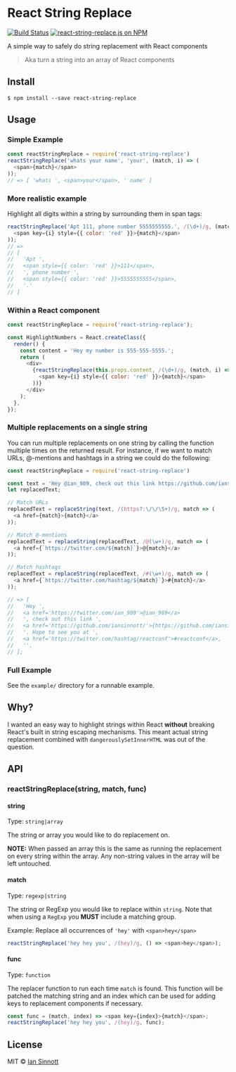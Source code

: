 # React String Replace

[![Build Status](https://img.shields.io/circleci/project/iansinnott/react-string-replace.svg)](https://circleci.com/gh/iansinnott/react-string-replace)
[![react-string-replace.js on NPM](https://img.shields.io/npm/v/react-string-replace.svg)](https://www.npmjs.com/package/react-string-replace)

A simple way to safely do string replacement with React components

> Aka turn a string into an array of React components

## Install

```
$ npm install --save react-string-replace
```


## Usage

### Simple Example

```js
const reactStringReplace = require('react-string-replace')
reactStringReplace('whats your name', 'your', (match, i) => (
  <span>{match}</span>
));
// => [ 'whats ', <span>your</span>, ' name' ]
```

### More realistic example

Highlight all digits within a string by surrounding them in span tags:

```js
reactStringReplace('Apt 111, phone number 5555555555.', /(\d+)/g, (match, i) => (
  <span key={i} style={{ color: 'red' }}>{match}</span>
));
// =>
// [
//   'Apt ',
//   <span style={{ color: 'red' }}>111</span>,
//   ', phone number ',
//   <span style={{ color: 'red' }}>5555555555</span>,
//   '.'
// ]
```

### Within a React component

```js
const reactStringReplace = require('react-string-replace');

const HighlightNumbers = React.createClass({
  render() {
    const content = 'Hey my number is 555-555-5555.';
    return (
      <div>
        {reactStringReplace(this.props.content, /(\d+)/g, (match, i) => (
          <span key={i} style={{ color: 'red' }}>{match}</span>
        ))}
      </div>
    );
  },
});
```

### Multiple replacements on a single string

You can run multiple replacements on one string by calling the function multiple times on the returned result. For instance, if we want to match URLs, @-mentions and hashtags in a string we could do the following:

```js
const reactStringReplace = require('react-string-replace')

const text = 'Hey @ian_989, check out this link https://github.com/iansinnott/ Hope to see you at #reactconf';
let replacedText;

// Match URLs
replacedText = replaceString(text, /(https?:\/\/\S+)/g, match => (
  <a href={match}>{match}</a>
));

// Match @-mentions
replacedText = replaceString(replacedText, /@(\w+)/g, match => (
  <a href={`https://twitter.com/${match}`}>@{match}</a>
));

// Match hashtags
replacedText = replaceString(replacedText, /#(\w+)/g, match => (
  <a href={`https://twitter.com/hashtag/${match}`}>#{match}</a>
));

// => [
//   'Hey ',
//   <a href='https://twitter.com/ian_989'>@ian_989</a>
//   ', check out this link ',
//   <a href='https://github.com/iansinnott/'>{https://github.com/iansinnott/}</a>,
//   '. Hope to see you at ',
//   <a href='https://twitter.com/hashtag/reactconf'>#reactconf</a>,
//   '',
// ];
```

### Full Example

See the `example/` directory for a runnable example.

## Why?

I wanted an easy way to highlight strings within React **without** breaking React's built in string escaping mechanisms. This meant actual string replacement combined with `dangerouslySetInnerHTML` was out of the question.

## API

### reactStringReplace(string, match, func)

#### string

Type: `string|array`

The string or array you would like to do replacement on.

**NOTE:** When passed an array this is the same as running the replacement on every string within the array. Any non-string values in the array will be left untouched.

#### match

Type: `regexp|string`

The string or RegExp you would like to replace within `string`. Note that when using a `RegExp` you **MUST** include a matching group.

Example: Replace all occurrences of `'hey'` with `<span>hey</span>`

```js
reactStringReplace('hey hey you', /(hey)/g, () => <span>hey</span>);
```

#### func

Type: `function`

The replacer function to run each time `match` is found. This function will be patched the matching string and an index which can be used for adding keys to replacement components if necessary.

```js
const func = (match, index) => <span key={index}>{match}</span>;
reactStringReplace('hey hey you', /(hey)/g, func);
```

## License

MIT © [Ian Sinnott](https://github.com/iansinnott)
